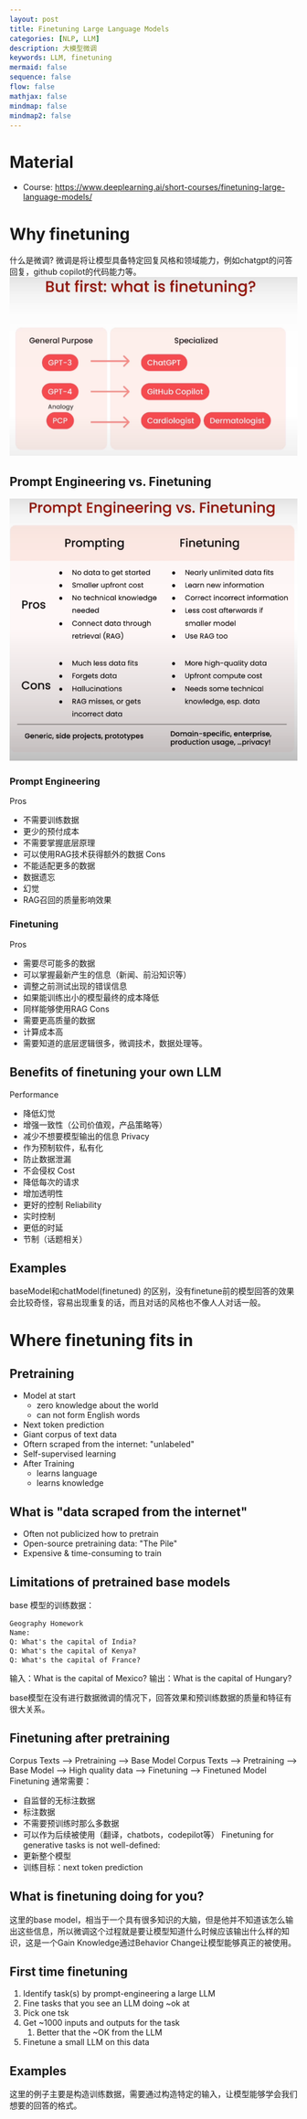 ```yaml
---
layout: post
title: Finetuning Large Language Models
categories: [NLP, LLM]
description: 大模型微调
keywords: LLM, finetuning
mermaid: false
sequence: false
flow: false
mathjax: false
mindmap: false
mindmap2: false
---
```

# Material
- Course: https://www.deeplearning.ai/short-courses/finetuning-large-language-models/

# Why finetuning
什么是微调?
微调是将让模型具备特定回复风格和领域能力，例如chatgpt的问答回复，github copilot的代码能力等。
![alt text](/images/posts/finetuning_llms/whatisfinetuning.png)

## Prompt Engineering vs. Finetuning
![alt text](/images/posts/finetuning_llms/promptingvsfinetuning.png)

### Prompt Engineering
Pros
- 不需要训练数据
- 更少的预付成本
- 不需要掌握底层原理
- 可以使用RAG技术获得额外的数据
Cons
- 不能适配更多的数据
- 数据遗忘
- 幻觉
- RAG召回的质量影响效果
### Finetuning
Pros
- 需要尽可能多的数据
- 可以掌握最新产生的信息（新闻、前沿知识等）
- 调整之前测试出现的错误信息
- 如果能训练出小的模型最终的成本降低
- 同样能够使用RAG
Cons
- 需要更高质量的数据
- 计算成本高
- 需要知道的底层逻辑很多，微调技术，数据处理等。

## Benefits of finetuning your own LLM
Performance
- 降低幻觉
- 增强一致性（公司价值观，产品策略等）
- 减少不想要模型输出的信息
Privacy
- 作为预制软件，私有化
- 防止数据泄漏
- 不会侵权
Cost
- 降低每次的请求
- 增加透明性
- 更好的控制
Reliability
- 实时控制
- 更低的时延
- 节制（话题相关）

## Examples
baseModel和chatModel(finetuned) 的区别，没有finetune前的模型回答的效果会比较奇怪，容易出现重复的话，而且对话的风格也不像人人对话一般。

# Where finetuning fits in
## Pretraining
- Model at start
  - zero knowledge about the world
  - can not form English words
- Next token prediction
- Giant corpus of text data
- Oftern scraped from the internet: "unlabeled"
- Self-supervised learning
- After Training
  - learns language
  - learns knowledge
## What is "data scraped from the internet"
- Often not publicized how to pretrain
- Open-source pretraining data: "The Pile"
- Expensive & time-consuming to train
## Limitations of pretrained base models
base 模型的训练数据： 
```
Geography Homework
Name:
Q: What's the capital of India?
Q: What's the capital of Kenya?
Q: What's the capital of France?
```
输入：What is the capital of Mexico?
输出：What is the capital of Hungary?

base模型在没有进行数据微调的情况下，回答效果和预训练数据的质量和特征有很大关系。
## Finetuning after pretraining
Corpus Texts --> Pretraining --> Base Model
Corpus Texts --> Pretraining --> Base Model --> High quality data --> Finetuning --> Finetuned Model
Finetuning 通常需要：
- 自监督的无标注数据
- 标注数据
- 不需要预训练时那么多数据
- 可以作为后续被使用（翻译，chatbots，codepilot等）
Finetuning for generative tasks is not well-defined:
- 更新整个模型
- 训练目标：next token prediction
## What is finetuning doing for you?
这里的base model，相当于一个具有很多知识的大脑，但是他并不知道该怎么输出这些信息，所以微调这个过程就是要让模型知道什么时候应该输出什么样的知识，这是一个Gain Knowledge通过Behavior Change让模型能够真正的被使用。
## First time finetuning
1. Identify task(s) by prompt-engineering a large LLM
2. Fine tasks that you see an LLM doing ~ok at
3. Pick one tsk
4. Get ~1000 inputs and outputs for the task
   1. Better that the ~OK from the LLM
5. Finetune a small LLM on this data
## Examples
这里的例子主要是构造训练数据，需要通过构造特定的输入，让模型能够学会我们想要的回答的格式。



